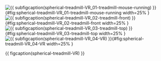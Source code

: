 <!-- MDFIGINCLUDE(spherical-treadmill-VR) -->
<div id="fig:spherical-treadmill-VR">

![{{ subfigcaption(spherical-treadmill-VR_01-treadmill-mouse-running) }}](img/spherical-treadmill-VR/01-treadmill-mouse-running.jpg){#fig:spherical-treadmill-VR_01-treadmill-mouse-running width=25% }
![{{ subfigcaption(spherical-treadmill-VR_02-treadmill-front) }}](img/spherical-treadmill-VR/02-treadmill-front.jpg){#fig:spherical-treadmill-VR_02-treadmill-front width=25% }
![{{ subfigcaption(spherical-treadmill-VR_03-treadmill-top) }}](img/spherical-treadmill-VR/03-treadmill-top.jpg){#fig:spherical-treadmill-VR_03-treadmill-top width=25% }
![{{ subfigcaption(spherical-treadmill-VR_04-VR) }}](img/spherical-treadmill-VR/04-VR.tif){#fig:spherical-treadmill-VR_04-VR width=25% }

{{ figcaption(spherical-treadmill-VR) }}
</div>
<!-- /MDFIGINCLUDE(spherical-treadmill-VR) -->
